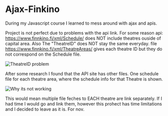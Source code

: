 # Ajax-Finkino
During my Javascript course I learned to mess around with ajax and apis. 

Project is not perfect due to problems with the api link.
For some reason api:
https://www.finnkino.fi/xml/Schedule/
does NOT include theatres ouside of capital area.
Also The "TheatreID" does NOT stay the same everyday. 
file
https://www.finnkino.fi/xml/TheatreAreas/
gives each theatre ID but they do not correspond on the Schedule file.


![TheatreID problem](https://user-images.githubusercontent.com/62052617/144579135-bda8bfca-6d6d-4e42-9054-7c6cb437344a.PNG)




After some research I found that the API site has other files. One schedule file for each theatre area, where the schedule info for that Theatre is shown.



![Why its not working](https://user-images.githubusercontent.com/62052617/144579357-d4ffefde-993f-4276-8584-366022f54cc0.PNG)




This would mean multiple file feches to EACH theatre are link separately.
If I had time I would go and link them, however this prohect has time limitations and I decided to leave as it is. For nov. 
